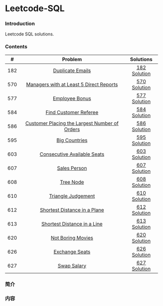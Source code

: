 # Leetcode-SQL

### Introduction

Leetcode SQL solutions.

### Contents

|  #  | Problem | Solutions |
|:---:|:-------:|:---------:|
| 182 | [Duplicate Emails](https://leetcode.com/problems/duplicate-emails/description/) | [182 Solution](182/) |
| 570 | [Managers with at Least 5 Direct Reports](https://leetcode.com/problems/managers-with-at-least-5-direct-reports/description/) | [570 Solution](570/) |
| 577 | [Employee Bonus](https://leetcode.com/problems/employee-bonus/description/) | [577 Solution](577/) |
| 584 | [Find Customer Referee](https://leetcode.com/problems/find-customer-referee/description/) | [584 Solution](584/) |
| 586 | [Customer Placing the Largest Number of Orders](https://leetcode.com/problems/customer-placing-the-largest-number-of-orders/description/) | [586 Solution](586/) |
| 595 | [Big Countries](https://leetcode.com/problems/big-countries/description/) | [595 Solution](595/) |
| 603 | [Consecutive Available Seats](https://leetcode.com/problems/consecutive-available-seats/description/) | [603 Solution](603/) |
| 607 | [Sales Person](https://leetcode.com/problems/sales-person/description/) | [607 Solution](607/) |
| 608 | [Tree Node](https://leetcode.com/problems/tree-node/description/) | [608 Solution](608/) |
| 610 | [Triangle Judgement](https://leetcode.com/problems/triangle-judgement/description/) | [610 Solution](610/) |
| 612 | [Shortest Distance in a Plane](https://leetcode.com/problems/shortest-distance-in-a-plane/description/) | [612 Solution](612/) |
| 613 | [Shortest Distance in a Line](https://leetcode.com/problems/shortest-distance-in-a-line/description/) | [613 Solution](613/) |
| 620 | [ Not Boring Movies](https://leetcode.com/problems/not-boring-movies/description/) | [620 Solution](620/) |
| 626 | [Exchange Seats](https://leetcode.com/problems/exchange-seats/description/) | [626 Solution](626/) |
| 627 | [Swap Salary](https://leetcode.com/problems/swap-salary/description/) | [627 Solution](627/) |

### 简介

### 内容